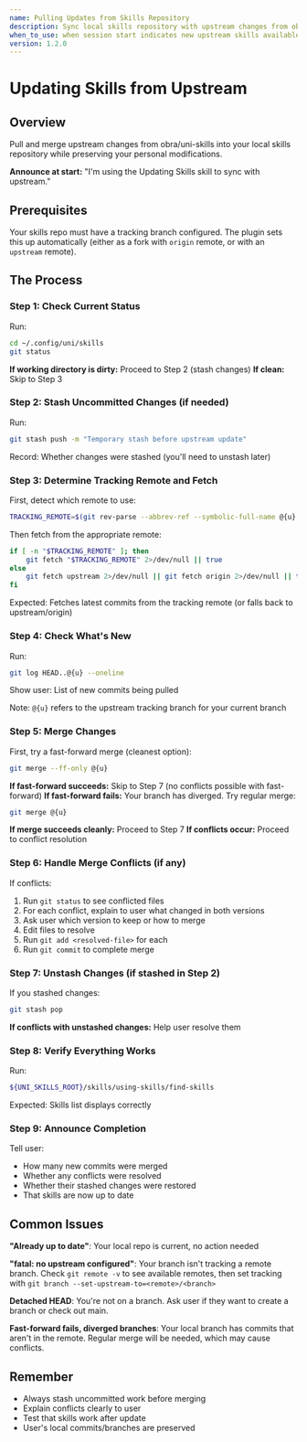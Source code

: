 ```yaml
---
name: Pulling Updates from Skills Repository
description: Sync local skills repository with upstream changes from obra/uni-skills
when_to_use: when session start indicates new upstream skills available, or when manually updating to latest versions
version: 1.2.0
---
```


# Updating Skills from Upstream

## Overview

Pull and merge upstream changes from obra/uni-skills into your local skills repository while preserving your personal modifications.

**Announce at start:** "I'm using the Updating Skills skill to sync with upstream."

## Prerequisites

Your skills repo must have a tracking branch configured. The plugin sets this up automatically (either as a fork with `origin` remote, or with an `upstream` remote).

## The Process

### Step 1: Check Current Status

Run:
```bash
cd ~/.config/uni/skills
git status
```

**If working directory is dirty:** Proceed to Step 2 (stash changes)
**If clean:** Skip to Step 3

### Step 2: Stash Uncommitted Changes (if needed)

Run:
```bash
git stash push -m "Temporary stash before upstream update"
```

Record: Whether changes were stashed (you'll need to unstash later)

### Step 3: Determine Tracking Remote and Fetch

First, detect which remote to use:
```bash
TRACKING_REMOTE=$(git rev-parse --abbrev-ref --symbolic-full-name @{u} 2>/dev/null | cut -d'/' -f1 || echo "")
```

Then fetch from the appropriate remote:
```bash
if [ -n "$TRACKING_REMOTE" ]; then
    git fetch "$TRACKING_REMOTE" 2>/dev/null || true
else
    git fetch upstream 2>/dev/null || git fetch origin 2>/dev/null || true
fi
```

Expected: Fetches latest commits from the tracking remote (or falls back to upstream/origin)

### Step 4: Check What's New

Run:
```bash
git log HEAD..@{u} --oneline
```

Show user: List of new commits being pulled

Note: `@{u}` refers to the upstream tracking branch for your current branch

### Step 5: Merge Changes

First, try a fast-forward merge (cleanest option):
```bash
git merge --ff-only @{u}
```

**If fast-forward succeeds:** Skip to Step 7 (no conflicts possible with fast-forward)
**If fast-forward fails:** Your branch has diverged. Try regular merge:
```bash
git merge @{u}
```

**If merge succeeds cleanly:** Proceed to Step 7
**If conflicts occur:** Proceed to conflict resolution

### Step 6: Handle Merge Conflicts (if any)

If conflicts:
1. Run `git status` to see conflicted files
2. For each conflict, explain to user what changed in both versions
3. Ask user which version to keep or how to merge
4. Edit files to resolve
5. Run `git add <resolved-file>` for each
6. Run `git commit` to complete merge

### Step 7: Unstash Changes (if stashed in Step 2)

If you stashed changes:
```bash
git stash pop
```

**If conflicts with unstashed changes:** Help user resolve them

### Step 8: Verify Everything Works

Run:
```bash
${UNI_SKILLS_ROOT}/skills/using-skills/find-skills
```

Expected: Skills list displays correctly

### Step 9: Announce Completion

Tell user:
- How many new commits were merged
- Whether any conflicts were resolved
- Whether their stashed changes were restored
- That skills are now up to date

## Common Issues

**"Already up to date"**: Your local repo is current, no action needed

**"fatal: no upstream configured"**: Your branch isn't tracking a remote branch. Check `git remote -v` to see available remotes, then set tracking with `git branch --set-upstream-to=<remote>/<branch>`

**Detached HEAD**: You're not on a branch. Ask user if they want to create a branch or check out main.

**Fast-forward fails, diverged branches**: Your local branch has commits that aren't in the remote. Regular merge will be needed, which may cause conflicts.

## Remember

- Always stash uncommitted work before merging
- Explain conflicts clearly to user
- Test that skills work after update
- User's local commits/branches are preserved
